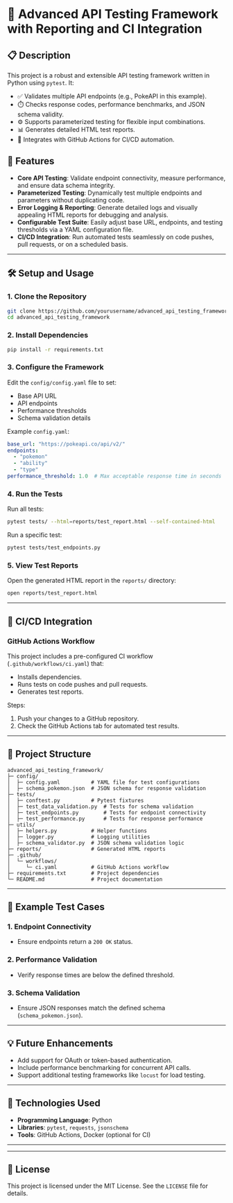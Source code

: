 
# 🚀 Advanced API Testing Framework with Reporting and CI Integration

## 📋 Description
This project is a robust and extensible API testing framework written in Python using `pytest`. It:
- ✅ Validates multiple API endpoints (e.g., PokeAPI in this example).
- ⏱️ Checks response codes, performance benchmarks, and JSON schema validity.
- ⚙️ Supports parameterized testing for flexible input combinations.
- 📊 Generates detailed HTML test reports.
- 🤖 Integrates with GitHub Actions for CI/CD automation.

## 🌟 Features
- **Core API Testing**: Validate endpoint connectivity, measure performance, and ensure data schema integrity.
- **Parameterized Testing**: Dynamically test multiple endpoints and parameters without duplicating code.
- **Error Logging & Reporting**: Generate detailed logs and visually appealing HTML reports for debugging and analysis.
- **Configurable Test Suite**: Easily adjust base URL, endpoints, and testing thresholds via a YAML configuration file.
- **CI/CD Integration**: Run automated tests seamlessly on code pushes, pull requests, or on a scheduled basis.

---

## 🛠️ Setup and Usage

### 1. Clone the Repository
```bash
git clone https://github.com/yourusername/advanced_api_testing_framework.git
cd advanced_api_testing_framework
```

### 2. Install Dependencies
```bash
pip install -r requirements.txt
```

### 3. Configure the Framework
Edit the `config/config.yaml` file to set:
- Base API URL
- API endpoints
- Performance thresholds
- Schema validation details

Example `config.yaml`:
```yaml
base_url: "https://pokeapi.co/api/v2/"
endpoints:
  - "pokemon"
  - "ability"
  - "type"
performance_threshold: 1.0  # Max acceptable response time in seconds
```

### 4. Run the Tests
Run all tests:
```bash
pytest tests/ --html=reports/test_report.html --self-contained-html
```

Run a specific test:
```bash
pytest tests/test_endpoints.py
```

### 5. View Test Reports
Open the generated HTML report in the `reports/` directory:
```bash
open reports/test_report.html
```

---

## 🤝 CI/CD Integration

### GitHub Actions Workflow
This project includes a pre-configured CI workflow (`.github/workflows/ci.yaml`) that:
- Installs dependencies.
- Runs tests on code pushes and pull requests.
- Generates test reports.

Steps:
1. Push your changes to a GitHub repository.
2. Check the GitHub Actions tab for automated test results.

---

## 📂 Project Structure
```
advanced_api_testing_framework/
├─ config/
│  ├─ config.yaml          # YAML file for test configurations
│  ├─ schema_pokemon.json  # JSON schema for response validation
├─ tests/
│  ├─ conftest.py          # Pytest fixtures
│  ├─ test_data_validation.py  # Tests for schema validation
│  ├─ test_endpoints.py        # Tests for endpoint connectivity
│  ├─ test_performance.py      # Tests for response performance
├─ utils/
│  ├─ helpers.py           # Helper functions
│  ├─ logger.py            # Logging utilities
│  ├─ schema_validator.py  # JSON schema validation logic
├─ reports/                # Generated HTML reports
├─ .github/
│  └─ workflows/
│     └─ ci.yaml           # GitHub Actions workflow
├─ requirements.txt        # Project dependencies
└─ README.md               # Project documentation
```

---

## 🧪 Example Test Cases
### 1. Endpoint Connectivity
- Ensure endpoints return a `200 OK` status.

### 2. Performance Validation
- Verify response times are below the defined threshold.

### 3. Schema Validation
- Ensure JSON responses match the defined schema (`schema_pokemon.json`).

---

## 💡 Future Enhancements
- Add support for OAuth or token-based authentication.
- Include performance benchmarking for concurrent API calls.
- Support additional testing frameworks like `locust` for load testing.

---

## 🤖 Technologies Used
- **Programming Language**: Python
- **Libraries**: `pytest`, `requests`, `jsonschema`
- **Tools**: GitHub Actions, Docker (optional for CI)

---

[//]: # (## 🏆 Credits)

[//]: # (Developed by [Your Name]&#40;https://github.com/yourusername&#41;.)

---

## 📄 License
This project is licensed under the MIT License. See the `LICENSE` file for details.
